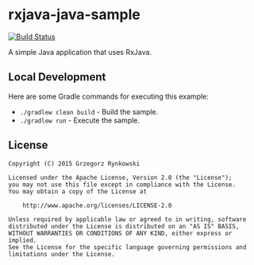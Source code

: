 rxjava-java-sample
===================

[![Build Status](https://travis-ci.org/rynkowsg/rxjava-java-sample.svg)](https://travis-ci.org/rynkowsg/rxjava-java-sample)

A simple Java application that uses RxJava.



Local Development
-----------------
Here are some Gradle commands for executing this example:

 * `./gradlew clean build` - Build the sample.
 * `./gradlew run` - Execute the sample.



License
-------

    Copyright (C) 2015 Grzegorz Rynkowski

    Licensed under the Apache License, Version 2.0 (the "License");
    you may not use this file except in compliance with the License.
    You may obtain a copy of the License at

        http://www.apache.org/licenses/LICENSE-2.0

    Unless required by applicable law or agreed to in writing, software
    distributed under the License is distributed on an "AS IS" BASIS,
    WITHOUT WARRANTIES OR CONDITIONS OF ANY KIND, either express or implied.
    See the License for the specific language governing permissions and
    limitations under the License.
